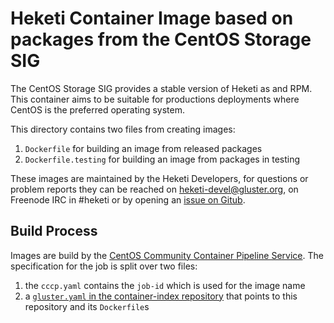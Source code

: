 # Heketi Container Image based on packages from the CentOS Storage SIG

The CentOS Storage SIG provides a stable version of Heketi as and RPM. This
container aims to be suitable for productions deployments where CentOS is the
preferred operating system.

This directory contains two files from creating images:

1. `Dockerfile` for building an image from released packages
2. `Dockerfile.testing` for building an image from packages in testing

These images are maintained by the Heketi Developers, for questions or problem
reports they can be reached on
[heketi-devel@gluster.org](mailto:heketi-devel@gluster.org), on Freenode IRC in
#heketi or by opening an [issue on
Gitub](https://github.com/jojoxd/heketi/issues/new).


## Build Process

Images are build by the [CentOS Community Container Pipeline
Service](https://github.com/CentOS/container-pipeline-service). The
specification for the job is split over two files:

1. the `cccp.yaml` contains the `job-id` which is used for the image name
2. a [`gluster.yaml` in the container-index
   repository](https://github.com/CentOS/container-index/blob/master/index.d/gluster.yaml)
   that points to this repository and its `Dockerfile`s
